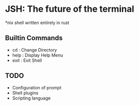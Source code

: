 # JSH: The future of the terminal

\*nix shell written entirely in rust

## Builtin Commands
- cd   : Change Directory
- help : Display Help Menu
- exit : Exit Shell

## TODO
- Configuration of prompt
- Shell plugins
- Scripting language

